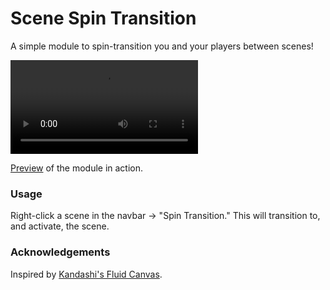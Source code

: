 # Scene Spin Transition

A simple module to spin-transition you and your players between scenes!

<video src="https://i.imgur.com/MZDvQru.mp4"></video>

[Preview](https://i.imgur.com/MZDvQru.mp4) of the module in action.

### Usage

Right-click a scene in the navbar -> "Spin Transition." This will transition to, and activate, the scene.

### Acknowledgements

Inspired by [Kandashi's Fluid Canvas](https://foundryvtt.com/packages/kandashis-fluid-canvas).

